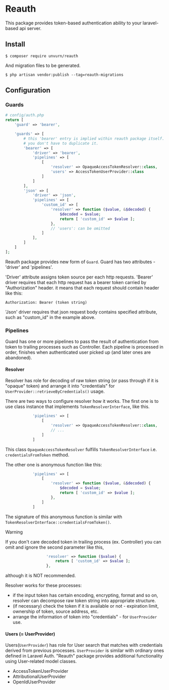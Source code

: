 # Reauth

This package provides token-based authentication ability to your laravel-based api server. 

## Install

```shell
$ composer require unvurn/reauth
```

And migration files to be generated.

```shell
$ php artisan vendor:publish --tag=reauth-migrations
```

## Configuration

### Guards

```php
# config/auth.php
return [
    'guard' => 'bearer',

    'guards' => [
        # this 'bearer' entry is implied within reauth package itself.
        # you don't have to duplicate it.
        'bearer' => [
            'driver' => 'bearer',
            'pipelines' => [
                [
                    'resolver' => OpaqueAccessTokenResolver::class,
                    'users' => AccessTokenUserProvider::class
                ]
            ]
        ],
        'json' => [
            'driver' => 'json',
            'pipelines' => [
                'custom_id' => [
                    'resolver' => function ($value, &$decoded) {
                        $decoded = $value;
                        return [ 'custom_id' => $value ];
                    },
                    // 'users': can be omitted
                ]
            ],        
        ]
    ]
];
```

Reauth package provides new form of `Guard`. Guard has two attributes - 'driver' and 'pipelines'.

'Driver' attribute assigns token source per each http requests. 'Bearer' driver requires that each http request has a bearer token carried by "Authorization" header. it means that each request should contain header like this:

```http request
Authorization: Bearer (token string)
```

'Json' driver requires that json request body contains specified attribute, such as "custom_id" in the example above.

### Pipelines

Guard has one or more pipelines to pass the result of authentication from token to trailing processes such as Controller.
Each pipeline is processed in order, finishes when authenticated user picked up (and later ones are abandoned).

#### Resolver

Resolver has role for decoding of raw token string (or pass through if it is "opaque" token) and arrange it into "credentials" for `UserProvider::retrieveByCredentials()` usage.

There are two ways to configure resolver how it works.
The first one is to use class instance that implements `TokenResolverInterface`, like this.

```php
            'pipelines' => [
                [
                    'resolver' => OpaqueAccessTokenResolver::class,
                    // ...
                ]
            ]
```

This class `OpaqueAccessTokenResolver` fulfills `TokenResolverInterface` i.e. `credentialsFromToken` method.

The other one is anonymous function like this:

```php
            'pipelines' => [
                [
                    'resolver' => function ($value, &$decoded) {
                        $decoded = $value;
                        return [ 'custom_id' => $value ];
                    },
                ]
            ]
```

The signature of this anonymous function is similar with `TokenResolverInterface::credentialsFromToken()`.

> [!WARNING]
> If you don't care decoded token in trailing process (ex. Controller) you can omit and ignore the second parameter like this,
> ```php
>                   'resolver' => function ($value) {
>                       return [ 'custom_id' => $value ];
>                   },
> ```
> although it is NOT recommended.

Resolver works for these processes:
 * if the input token has certain encoding, encrypting, format and so on, resolver can decompose raw token string into appropriate structure.
 * (if necessary) check the token if it is available or not - expiration limit, ownership of token, source address, etc.
 * arrange the information of token into "credentials" - for `UserProvider` use.

#### Users (= UserProvider)

Users(`UserProvider`) has role for User search that matches with credentials derived from previous processes.
`UserProvider` is similar with ordinary ones defined in Laravel Auth.
"Reauth" package provides additional functionality using User-related model classes.
 * AccessTokenUserProvider
 * AttributionalUserProvider
 * OpenIdUserProvider

###
